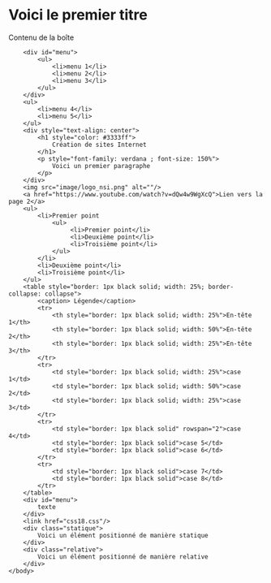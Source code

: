 <html>
    <head>
        <title>Les Forces Spéciales dans L'Armée Française</title>
        <meta charset="UTF-8">
        <meta name="viewport" content="width=device-width, initial-scale=1.0">
        <link href="css22.css" rel="stylesheet" type="text/css"/>
    </head>
    <body>
        <h1>
            Voici le premier titre
        </h1>
        <div>
            Contenu de la boîte
        </div>
        
        <div id="menu">
            <ul>
                <li>menu 1</li>
                <li>menu 2</li>
                <li>menu 3</li>
            </ul>
        </div>
        <ul>
            <li>menu 4</li>
            <li>menu 5</li>
        </ul>
        <div style="text-align: center">
            <h1 style="color: #3333ff">
                Création de sites Internet
            </h1>
            <p style="font-family: verdana ; font-size: 150%">
                Voici un premier paragraphe
            </p>
        </div>
        <img src="image/logo_nsi.png" alt=""/>
        <a href="https://www.youtube.com/watch?v=dQw4w9WgXcQ">Lien vers la page 2</a>
        <ul>
            <li>Premier point
                <ul>
                     <li>Premier point</li>
                     <li>Deuxième point</li>
                     <li>Troisième point</li>
                </ul>
            </li>
            <li>Deuxième point</li>
            <li>Troisième point</li>
        </ul>
        <table style="border: 1px black solid; width: 25%; border-collapse: collapse">
            <caption> Légende</caption>
            <tr>
                <th style="border: 1px black solid; width: 25%">En-tête 1</th>
                <th style="border: 1px black solid; width: 50%">En-tête 2</th>
                <th style="border: 1px black solid; width: 25%">En-tête 3</th>
            </tr>
            <tr>
                <td style="border: 1px black solid; width: 25%">case 1</td>
                <td style="border: 1px black solid; width: 50%">case 2</td>
                <td style="border: 1px black solid; width: 25%">case 3</td>
            </tr>
            <tr>
                <td style="border: 1px black solid" rowspan="2">case 4</td>
                <td style="border: 1px black solid">case 5</td>
                <td style="border: 1px black solid">case 6</td>
            </tr>
            <tr>
                <td style="border: 1px black solid">case 7</td>
                <td style="border: 1px black solid">case 8</td>
            </tr>
        </table>
        <div id="menu">
            texte
        </div>
        <link href="css18.css"/>
        <div class="statique">
            Voici un élément positionné de manière statique
        </div>
        <div class="relative">
            Voici un élément positionné de manière relative
        </div>
    </body>
</html>
